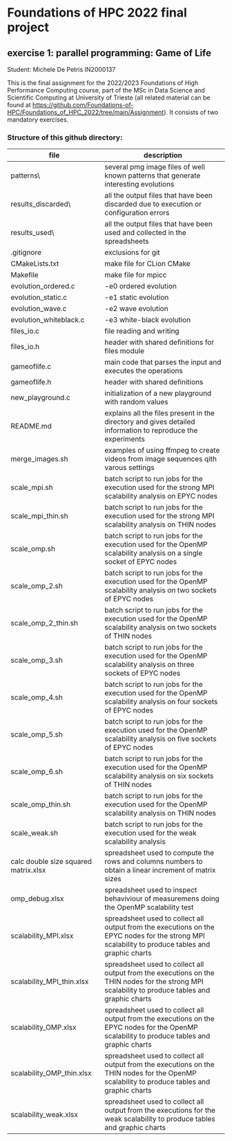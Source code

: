 # Foundations of HPC 2022 final project
## exercise 1:  parallel  programming: Game of Life

Student: Michele De Petris IN2000137

This is the final assignment for the 2022/2023 Foundations of High Performance Computing course, part of the MSc in Data Science and Scientific Computing at University of Trieste (all related material can be found at https://github.com/Foundations-of-HPC/Foundations_of_HPC_2022/tree/main/Assignment).
It consists of two mandatory exercises.

### Structure of this github directory: 
file                                    |description
----------------------------------------|--------------------------------------------------------------------------------------------------------------------------------------------------
patterns\								|several pmg image files of well known patterns that generate interesting evolutions
results_discarded\						|all the output files that have been discarded due to execution or configuration errors
results_used\							|all the output files that have been used and collected in the spreadsheets
.gitignore								|exclusions for git
CMakeLists.txt							|make file for CLion CMake
Makefile								|make file for mpicc
evolution_ordered.c						|-e0 ordered evolution
evolution_static.c						|-e1 static evolution
evolution_wave.c						|-e2 wave evolution
evolution_whiteblack.c					|-e3 white-black evolution
files_io.c								|file reading and writing
files_io.h								|header with shared definitions for files module
gameoflife.c							|main code that parses the input and executes the operations
gameoflife.h							|header with shared definitions
new_playground.c						|initialization of a new playground with random values
README.md								|explains all the files present in the directory and gives detailed information to reproduce the experiments
merge_images.sh							|examples of using ffmpeg to create videos from image sequences qith varous settings
scale_mpi.sh							|batch script to run jobs for the execution used for the strong MPI scalability analysis on EPYC nodes
scale_mpi_thin.sh						|batch script to run jobs for the execution used for the strong MPI scalability analysis on THIN nodes
scale_omp.sh							|batch script to run jobs for the execution used for the OpenMP scalability analysis on a single socket of EPYC nodes
scale_omp_2.sh							|batch script to run jobs for the execution used for the OpenMP scalability analysis on two sockets of EPYC nodes
scale_omp_2_thin.sh						|batch script to run jobs for the execution used for the OpenMP scalability analysis on two sockets of THIN nodes
scale_omp_3.sh							|batch script to run jobs for the execution used for the OpenMP scalability analysis on three sockets of EPYC nodes
scale_omp_4.sh							|batch script to run jobs for the execution used for the OpenMP scalability analysis on four sockets of EPYC nodes
scale_omp_5.sh							|batch script to run jobs for the execution used for the OpenMP scalability analysis on five sockets of EPYC nodes
scale_omp_6.sh							|batch script to run jobs for the execution used for the OpenMP scalability analysis on six sockets of THIN nodes
scale_omp_thin.sh						|batch script to run jobs for the execution used for the OpenMP scalability analysis on THIN nodes
scale_weak.sh							|batch script to run jobs for the execution used for the weak scalability analysis
calc double size squared matrix.xlsx	|spreadsheet used to compute the rows and columns numbers to obtain a linear increment of matrix sizes
omp_debug.xlsx							|spreadsheet used to inspect behaviviour of measuremens doing the OpenMP scalability test
scalability_MPI.xlsx					|spreadsheet used to collect all output from the executions on the EPYC nodes for the strong MPI scalability to produce tables and graphic charts
scalability_MPI_thin.xlsx				|spreadsheet used to collect all output from the executions on the THIN nodes for the strong MPI scalability to produce tables and graphic charts
scalability_OMP.xlsx					|spreadsheet used to collect all output from the executions on the EPYC nodes for the OpenMP scalability to produce tables and graphic charts
scalability_OMP_thin.xlsx				|spreadsheet used to collect all output from the executions on the THIN nodes for the OpenMP scalability to produce tables and graphic charts
scalability_weak.xlsx					|spreadsheet used to collect all output from the executions for the weak scalability to produce tables and graphic charts

